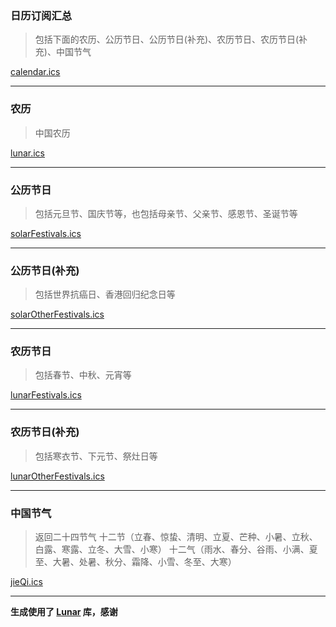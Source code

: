### 日历订阅汇总

> 包括下面的农历、公历节日、公历节日(补充)、农历节日、农历节日(补充)、中国节气

[calendar.ics](https://raw.githubusercontent.com/uclort/calendar/main/calendar.ics)

---

### 农历

> 中国农历

[lunar.ics](https://raw.githubusercontent.com/uclort/calendar/main/lunar.ics)

---

### 公历节日

> 包括元旦节、国庆节等，也包括母亲节、父亲节、感恩节、圣诞节等

[solarFestivals.ics](https://raw.githubusercontent.com/uclort/calendar/main/solarFestivals.ics)

---

### 公历节日(补充)

> 包括世界抗癌日、香港回归纪念日等

[solarOtherFestivals.ics](https://raw.githubusercontent.com/uclort/calendar/main/solarOtherFestivals.ics)

---

### 农历节日

> 包括春节、中秋、元宵等

[lunarFestivals.ics](https://raw.githubusercontent.com/uclort/calendar/main/lunarFestivals.ics)

---

### 农历节日(补充)

> 包括寒衣节、下元节、祭灶日等

[lunarOtherFestivals.ics](https://raw.githubusercontent.com/uclort/calendar/main/lunarOtherFestivals.ics)

---

### 中国节气

> 返回二十四节气
> 十二节（立春、惊蛰、清明、立夏、芒种、小暑、立秋、白露、寒露、立冬、大雪、小寒）
> 十二气（雨水、春分、谷雨、小满、夏至、大暑、处暑、秋分、霜降、小雪、冬至、大寒）

[jieQi.ics](https://raw.githubusercontent.com/uclort/calendar/main/jieQi.ics)

---

**生成使用了 [Lunar](http://6tail.cn/calendar/api.html) 库，感谢**
